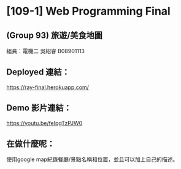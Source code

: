 # [109-1] Web Programming Final 
## (Group 93) 旅遊/美食地圖
組員：電機二 吳紹睿 B08901113
## Deployed 連結：
https://ray-final.herokuapp.com/
## Demo 影片連結：
https://youtu.be/feIpgTzPJW0
## 在做什麼呢：
使用google map紀錄餐廳/景點名稱和位置，並且可以加上自己的描述。
